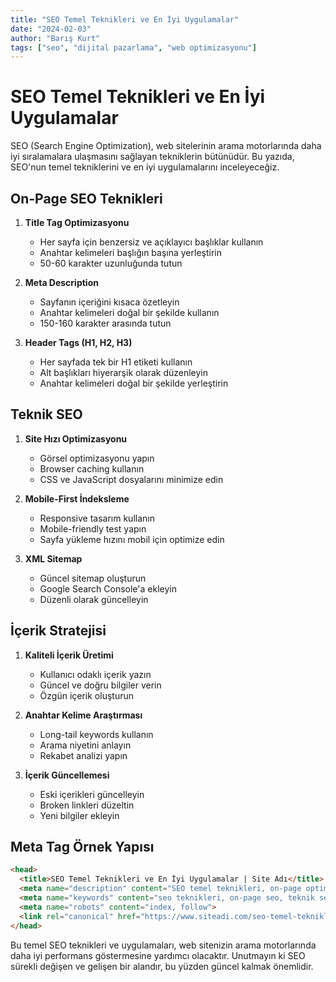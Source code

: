 ```yaml
---
title: "SEO Temel Teknikleri ve En İyi Uygulamalar"
date: "2024-02-03"
author: "Barış Kurt"
tags: ["seo", "dijital pazarlama", "web optimizasyonu"]
---
```


# SEO Temel Teknikleri ve En İyi Uygulamalar

SEO (Search Engine Optimization), web sitelerinin arama motorlarında daha iyi sıralamalara ulaşmasını sağlayan tekniklerin bütünüdür. Bu yazıda, SEO'nun temel tekniklerini ve en iyi uygulamalarını inceleyeceğiz.

## On-Page SEO Teknikleri

1. **Title Tag Optimizasyonu**
   - Her sayfa için benzersiz ve açıklayıcı başlıklar kullanın
   - Anahtar kelimeleri başlığın başına yerleştirin
   - 50-60 karakter uzunluğunda tutun

2. **Meta Description**
   - Sayfanın içeriğini kısaca özetleyin
   - Anahtar kelimeleri doğal bir şekilde kullanın
   - 150-160 karakter arasında tutun

3. **Header Tags (H1, H2, H3)**
   - Her sayfada tek bir H1 etiketi kullanın
   - Alt başlıkları hiyerarşik olarak düzenleyin
   - Anahtar kelimeleri doğal bir şekilde yerleştirin

## Teknik SEO

1. **Site Hızı Optimizasyonu**
   - Görsel optimizasyonu yapın
   - Browser caching kullanın
   - CSS ve JavaScript dosyalarını minimize edin

2. **Mobile-First İndeksleme**
   - Responsive tasarım kullanın
   - Mobile-friendly test yapın
   - Sayfa yükleme hızını mobil için optimize edin

3. **XML Sitemap**
   - Güncel sitemap oluşturun
   - Google Search Console'a ekleyin
   - Düzenli olarak güncelleyin

## İçerik Stratejisi

1. **Kaliteli İçerik Üretimi**
   - Kullanıcı odaklı içerik yazın
   - Güncel ve doğru bilgiler verin
   - Özgün içerik oluşturun

2. **Anahtar Kelime Araştırması**
   - Long-tail keywords kullanın
   - Arama niyetini anlayın
   - Rekabet analizi yapın

3. **İçerik Güncellemesi**
   - Eski içerikleri güncelleyin
   - Broken linkleri düzeltin
   - Yeni bilgiler ekleyin

## Meta Tag Örnek Yapısı

```html
<head>
  <title>SEO Temel Teknikleri ve En İyi Uygulamalar | Site Adı</title>
  <meta name="description" content="SEO temel teknikleri, on-page optimizasyon, teknik SEO ve içerik stratejileri hakkında kapsamlı rehber. En iyi SEO uygulamalarını öğrenin.">
  <meta name="keywords" content="seo teknikleri, on-page seo, teknik seo, içerik stratejisi">
  <meta name="robots" content="index, follow">
  <link rel="canonical" href="https://www.siteadi.com/seo-temel-teknikleri">
</head>
```

Bu temel SEO teknikleri ve uygulamaları, web sitenizin arama motorlarında daha iyi performans göstermesine yardımcı olacaktır. Unutmayın ki SEO sürekli değişen ve gelişen bir alandır, bu yüzden güncel kalmak önemlidir. 